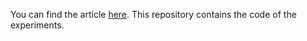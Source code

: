 You can find the article [here](https://docs.google.com/document/d/1_ns3GqDEruk99HQXPL7LjtXR-Ed2MnbNL-ceiTYApuc/edit?usp=sharing). This repository contains the code of the experiments.
